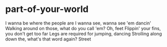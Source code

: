 # part-of-your-world
I wanna be where the people are
I wanna see, wanna see 'em dancin'
Walking around on those, what do you call 'em?
Oh, feet
Flippin' your fins, you don't get too far
Legs are required for jumping, dancing
Strolling along down the, what's that word again?
Street
